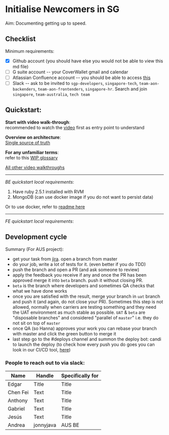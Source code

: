 # Initialise Newcomers in SG

Aim: Documenting getting up to speed.

## Checklist

Minimum requirements:
- [x] Github account (you should have else you would not be able to view this md file)
- [ ] G suite account -- your CoverWallet gmail and calendar
- [ ] Atlassian Confluence account -- you should be able to access [this](https://coverwallet.atlassian.net/wiki/spaces/TECH/overview)
- [ ] Slack -- ask to be invited to `sgp-developers`, `singapore-tech`, `team-aon-backenders`, `team-aon-frontenders`, `singapore-hr`. Search and join `singapore`, `team-australia`, `tech team`

## Quickstart:

**Start with video walk-through**:  
recommended to watch the [video](https://drive.google.com/file/d/1dF6qiQW4OEI6gnVGh5m4-b99ZBF-vKEH/view) first as entry point to understand

**Overview on architecture**:  
[Single source of truth](https://coverwallet.atlassian.net/wiki/spaces/AON/pages/2324529185/Australia+technical+Overview)

**For any unfamiliar terms**:  
refer to this [WIP glossary](https://coverwallet.atlassian.net/wiki/spaces/AON/pages/2686779454/Basic+AUS+glossary)

[All other video walkthroughs](https://drive.google.com/drive/folders/1RPiGurBoze4UPhXh7BNZTOn5gtKH713Y)

---

*BE quickstart local requirements*:
1. Have ruby 2.5.1 installed with RVM
2. MongoDB (can use docker image if you do not want to persist data)

Or to use docker, refer to [readme here](https://github.com/coverwallet/aon-quotes)

---

*FE quickstart local requirements*:  




## Development cycle

Summary (For AUS project):
- get your task from [jira](https://coverwallet.atlassian.net/secure/RapidBoard.jspa?rapidView=120&projectKey=AONC#). open a branch from master
- do your job, write a lot of tests for it. (even better if you do TDD)
- push the branch and open a PR (and ask someone to review)
- apply the feedback you receive if any and once the PR has been approved merge it into `beta` branch. push it without closing PR.
- `beta` is the branch where developers and sometimes QA checks that what we have done works
- once you are satisfied with the result, merge your branch in `uat` branch and push it (and again, do not close your PR). Sometimes this step is not allowed, normally when carriers are testing something and they need the UAT environment as much stable as possible. `UAT` & `beta` are "disposable branches" and considered "parallel of `master`" i.e. they do not sit on top of `master`
- once QA (so Hanna) approves your work you can rebase your branch with master and click the green button to merge it
- last step go to the #deploys channel and summon the deploy bot: candi to launch the deploy (to check how every push you do goes you can look in our CI/CD tool, [here](https://app.circleci.com/pipelines/github/coverwallet/aon-quotes))


### People to reach out to via slack:

| Name      | Handle | Specifically for |
| ----------- | ----------- | ----------- |
| Edgar      | Title       | Title       |
| Chen Fei   | Text        | Title       |
| Anthony   | Text        | Title       |
| Gabriel   | Text        | Title       |
| Jesús   | Text        | Title       |
| Andrea   | jonnyjava        | AUS BE       |
